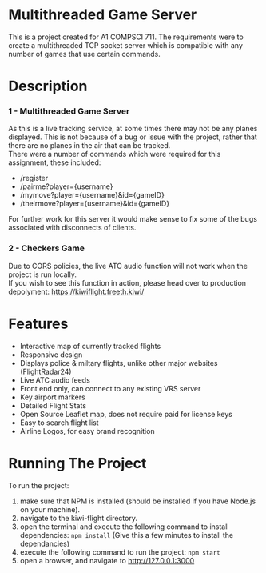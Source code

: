 # Multithreaded Game Server
This is a project created for A1 COMPSCI 711. The requirements were to create a multithreaded TCP socket server which is compatible with any number of games that use certain commands.

# Description
### 1 - Multithreaded Game Server
As this is a live tracking service, at some times there may not be any planes displayed.
This is not because of a bug or issue with the project, rather that there are no planes in the air that can be tracked.
<br>There were a number of commands which were required for this assignment, these included:
* /register
* /pairme?player={username}
* /mymove?player={username}&id={gameID}
* /theirmove?player={username}&id={gameID}

For further work for this server it would make sense to fix some of the bugs associated with disconnects of clients.

### 2 - Checkers Game
Due to CORS policies, the live ATC audio function will not work when the project is run locally.
<br>If you wish to see this function in action, please head over to production depolyment: https://kiwiflight.freeth.kiwi/



# Features
* Interactive map of currently tracked flights
* Responsive design
* Displays police & miltary flights, unlike other major websites (FlightRadar24)
* Live ATC audio feeds
* Front end only, can connect to any existing VRS server
* Key airport markers
* Detailed Flight Stats
* Open Source Leaflet map, does not require paid for license keys
* Easy to search flight list
* Airline Logos, for easy brand recognition



# Running The Project
To run the project:
1) make sure that NPM is installed (should be installed if you have Node.js on your machine).
2) navigate to the kiwi-flight directory.
3) open the terminal and execute the following command to install dependencies: `npm install` (Give this a few minutes to install the dependancies)
4) execute the following command to run the project: `npm start`
5) open a browser, and navigate to http://127.0.0.1:3000